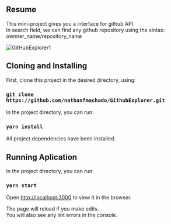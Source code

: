 ## Resume

This mini-project gives you a interface for github API. </br>
In search field, we can find any github repository using the sintax: ownner_name/repository_name

![GitHubExplorer1](https://user-images.githubusercontent.com/13165470/115872144-d6ce9d00-a417-11eb-8c75-a973841c4fbe.png)


## Cloning and Installing

First, clone this project in the desired directory, using:

### `git clone https://github.com/nathanfmachado/GithubExplorer.git`

In the project directory, you can run:

### `yarn install`

All project dependencies have been installed.

## Running Aplication

In the project directory, you can run:

### `yarn start`

Open [http://localhost:3000](http://localhost:3000) to view it in the browser.

The page will reload if you make edits.<br />
You will also see any lint errors in the console.
